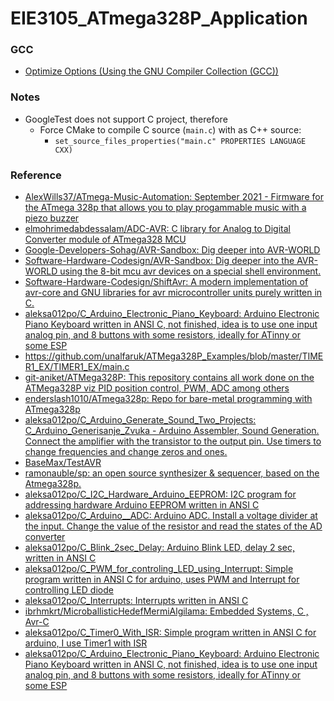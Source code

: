 EIE3105_ATmega328P_Application
==============================
### GCC
- [Optimize Options (Using the GNU Compiler Collection (GCC))](https://gcc.gnu.org/onlinedocs/gcc/Optimize-Options.html)

### Notes
- GoogleTest does not support C project, therefore
    - Force CMake to compile C source (`main.c`) with as C++ source:
        - `set_source_files_properties("main.c" PROPERTIES LANGUAGE CXX)`
### Reference
- [AlexWills37/ATmega-Music-Automation: September 2021 - Firmware for the ATmega 328p that allows you to play progammable music with a piezo buzzer](https://github.com/AlexWills37/ATmega-Music-Automation)
- [elmohrimedabdessalam/ADC-AVR: C library for Analog to Digital Converter module of ATmega328 MCU](https://github.com/elmohrimedabdessalam/ADC-AVR)
- [Google-Developers-Sohag/AVR-Sandbox: Dig deeper into AVR-WORLD](https://github.com/Google-Developers-Sohag/AVR-Sandbox)
- [Software-Hardware-Codesign/AVR-Sandbox: Dig deeper into the AVR-WORLD using the 8-bit mcu avr devices on a special shell environment.](https://github.com/Software-Hardware-Codesign/AVR-Sandbox)
- [Software-Hardware-Codesign/ShiftAvr: A modern implementation of avr-core and GNU libraries for avr microcontroller units purely written in C.](https://github.com/Software-Hardware-Codesign/ShiftAvr)
- [aleksa012po/C_Arduino_Electronic_Piano_Keyboard: Arduino Electronic Piano Keyboard written in ANSI C, not finished, idea is to use one input analog pin, and 8 buttons with some resistors, ideally for ATinny or some ESP](https://github.com/aleksa012po/C_Arduino_Electronic_Piano_Keyboard)
- https://github.com/unalfaruk/ATMega328P_Examples/blob/master/TIMER1_EX/TIMER1_EX/main.c
- [git-aniket/ATMega328P: This repository contains all work done on the ATMega328P viz PID position control, PWM, ADC among others](https://github.com/git-aniket/ATMega328P)
- [enderslash1010/ATmega328p: Repo for bare-metal programming with ATmega328p](https://github.com/enderslash1010/ATmega328p)
- [aleksa012po/C_Arduino_Generate_Sound_Two_Projects: C_Arduino_Generisanje_Zvuka - Arduino Assembler, Sound Generation. Connect the amplifier with the transistor to the output pin. Use timers to change frequencies and change zeros and ones.](https://github.com/aleksa012po/C_Arduino_Generate_Sound_Two_Projects)
- [BaseMax/TestAVR](https://github.com/BaseMax/TestAVR)
- [ramonauble/sp: an open source synthesizer & sequencer, based on the Atmega328p.](https://github.com/ramonauble/sp)
- [aleksa012po/C_I2C_Hardware_Arduino_EEPROM: I2C program for addressing hardware Arduino EEPROM written in ANSI C](https://github.com/aleksa012po/C_I2C_Hardware_Arduino_EEPROM)
- [aleksa012po/C_Arduino__ADC: Arduino ADC. Install a voltage divider at the input. Change the value of the resistor and read the states of the AD converter](https://github.com/aleksa012po/C_Arduino__ADC)
- [aleksa012po/C_Blink_2sec_Delay: Arduino Blink LED, delay 2 sec, written in ANSI C](https://github.com/aleksa012po/C_Blink_2sec_Delay)
- [aleksa012po/C_PWM_for_controling_LED_using_Interrupt: Simple program written in ANSI C for arduino, uses PWM and Interrupt for controlling LED diode](https://github.com/aleksa012po/C_PWM_for_controling_LED_using_Interrupt)
- [aleksa012po/C_Interrupts: Interrupts written in ANSI C](https://github.com/aleksa012po/C_Interrupts)
- [ibrhmkrt/MicroballisticHedefMermiAlgilama: Embedded Systems, C , Avr-C](https://github.com/ibrhmkrt/MicroballisticHedefMermiAlgilama)
- [aleksa012po/C_Timer0_With_ISR: Simple program written in ANSI C for arduino, I use Timer1 with ISR](https://github.com/aleksa012po/C_Timer0_With_ISR)
- [aleksa012po/C_Arduino_Electronic_Piano_Keyboard: Arduino Electronic Piano Keyboard written in ANSI C, not finished, idea is to use one input analog pin, and 8 buttons with some resistors, ideally for ATinny or some ESP](https://github.com/aleksa012po/C_Arduino_Electronic_Piano_Keyboard)
